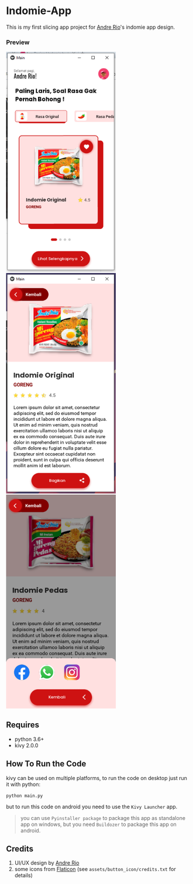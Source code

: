 # Indomie-App
This is my first slicing app project for [Andre Rio](https://github.com/andregans)'s indomie app design.
### Preview
<img src="/preview/image.PNG" alt="drawing" width="300"/> <img src="/preview/image2.PNG" alt="drawing" width="300"/> <img src="/preview/image3.PNG" alt="drawing" width="300"/>
## Requires
- python 3.6+
- kivy 2.0.0
## How To Run the Code
kivy can be used on multiple platforms, to run the code on desktop just run it with python:
``` 
python main.py
```
but to run this code on android you need to use the `Kivy Launcher` app.
>you can use `Pyinstaller package` to package this app as standalone app on windows, but you need `Buildozer` to package this app on android.
## Credits
1. UI/UX design by [Andre Rio](https://github.com/andregans)
2. some icons from [Flaticon](https://www.flaticon.com/) (see `assets/button_icon/credits.txt` for details)


